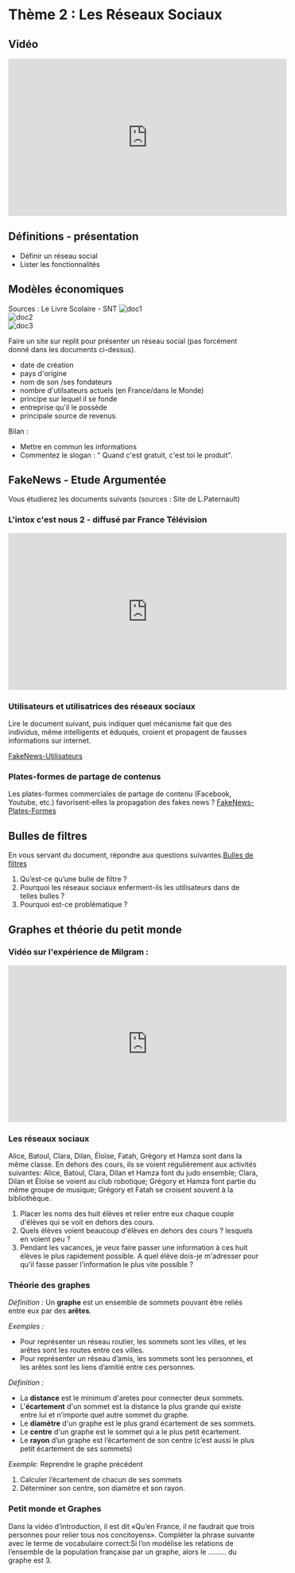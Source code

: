 # Thème 2 : Les Réseaux Sociaux 
## Vidéo 

<iframe width="560" height="315" src="https://www.youtube.com/embed/nn1mIqW9oYQ" title="YouTube video player" frameborder="0" allow="accelerometer; autoplay; clipboard-write; encrypted-media; gyroscope; picture-in-picture" allowfullscreen></iframe>


## Définitions - présentation 

- Définir un réseau social
- Lister les fonctionnalités 

## Modèles économiques 
Sources : Le Livre Scolaire - SNT
 ![doc1](./ImagesRS/rs.png)<br>
 ![doc2](./ImagesRS/utilisation_monde.png)<br>
 ![doc3](./ImagesRS/revenus.png)<br>
 
 
Faire un site sur replit pour présenter un réseau social (pas forcément donné dans les documents ci-dessus).<br>


- date de création
- pays d'origine
- nom de son /ses fondateurs
- nombre d'utilsateurs actuels (en France/dans le Monde)
- principe sur lequel il se fonde
- entreprise qu'il le possède
- principale source de revenus.


Bilan :

- Mettre en commun les informations
- Commentez le slogan : " Quand c'est gratuit, c'est toi le produit".


## FakeNews - Etude Argumentée
Vous étudierez les documents suivants (sources : Site de L.Paternault)

###  L'intox c'est nous 2 - diffusé par France Télévision 

<iframe width="560" height="315" src="https://www.youtube.com/embed/tSFSSMPRnRk" title="YouTube video player" frameborder="0" allow="accelerometer; autoplay; clipboard-write; encrypted-media; gyroscope; picture-in-picture" allowfullscreen></iframe>

### Utilisateurs et utilisatrices des réseaux sociaux
Lire le document suivant, puis indiquer quel mécanisme fait que des individus, même intelligents et éduqués, croient et propagent de fausses informations sur internet.

[FakeNews-Utilisateurs](./ImagesRS/3-fakenews-utilisateurs.pdf)

### Plates-formes de partage de contenus

Les plates-formes commerciales de partage de contenu (Facebook, Youtube, etc.) favorisent-elles la propagation des fakes news ?
[FakeNews-Plates-Formes](./ImagesRS/3-fakenews-plates-formes.pdf)


## Bulles de filtres
En vous servant du document, répondre aux questions suivantes.[Bulles de filtres](./ImagesRS/bulles-de-filtres.pdf)

1.	Qu’est-ce qu’une bulle de filtre ?
2.	Pourquoi les réseaux sociaux enferment-ils les utilisateurs dans de telles bulles ?
3.	Pourquoi est-ce problématique ?


## Graphes et théorie du petit monde

### Vidéo sur l'expérience de Milgram :

<iframe width="560" height="315" src="https://www.youtube.com/embed/2yVPoL8xVSI" title="YouTube video player" frameborder="0" allow="accelerometer; autoplay; clipboard-write; encrypted-media; gyroscope; picture-in-picture" allowfullscreen></iframe>


### Les réseaux sociaux 

Alice, Batoul, Clara, Dilan, Éloïse, Fatah, Grégory et Hamza sont dans la même classe. En dehors des cours, ils se voient régulièrement aux activités suivantes: Alice, Batoul, Clara, Dilan et Hamza font du judo ensemble; Clara, Dilan et Éloïse se voient au club robotique; Grégory et Hamza font partie du même groupe de musique; Grégory et Fatah se croisent souvent à la bibliothèque.

1. Placer les noms des huit élèves et relier entre eux chaque couple d'élèves qui se voit en dehors des cours. 
2. Quels élèves voient beaucoup d'élèves en dehors des cours ? lesquels en voient peu ?
3. Pendant les vacances, je veux faire passer une information à ces huit élèves le plus rapidement possible. A quel élève dois-je m'adresser pour qu'il fasse passer l'information le plus vite possible ? 

### Théorie des graphes 

*Définition :* Un **graphe** est un ensemble de sommets pouvant être reliés entre eux par des **arêtes**.

*Exemples :*

- Pour représenter un réseau routier, les sommets sont les villes, et les arêtes sont les routes entre ces villes. 
- Pour représenter un réseau d’amis, les sommets sont les personnes, et les arêtes sont les liens d’amitié entre ces personnes.

*Définition :*

- La **distance** est le minimum d'aretes pour connecter deux sommets. 
- L'**écartement** d'un sommet est la distance la plus grande qui existe entre lui et n'importe quel autre sommet du graphe. 
- Le **diamètre** d'un graphe est le plus grand écartement de ses sommets. 
- Le **centre** d'un graphe est le sommet qui a le plus petit écartement.
- Le **rayon** d’un graphe est l’écartement de son centre (c’est aussi le plus petit écartement de ses sommets)

*Exemple:*
Reprendre le graphe précédent

1. Calculer l’écartement de chacun de ses sommets
2. Déterminer son centre, son diamètre et son rayon.


### Petit monde et Graphes

Dans la vidéo d’introduction, il est dit «Qu’en France, il ne faudrait que trois personnes pour relier tous nos concitoyens». Compléter la phrase suivante avec le terme de vocabulaire correct:Si l’on modélise les relations de l’ensemble de la population française par un graphe, alors le ......... du graphe est 3.

